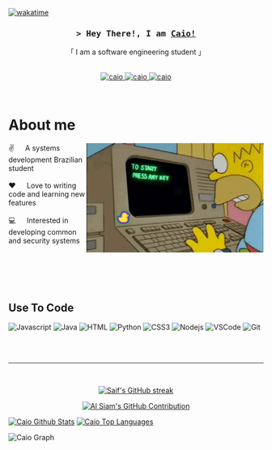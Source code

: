 
<a href="https://github.com/Caiosmp">
 
</a>


[![wakatime](https://wakatime.com/badge/user/eebb3dd8-d9b2-40de-9b88-6fd6cac99dbc.svg)](https://wakatime.com/@eebb3dd8-d9b2-40de-9b88-6fd6cac99dbc)

<!-- Intro  -->
<h3 align="center">
        <samp>&gt; Hey There!, I am
                <b><a target="_blank" href="#">Caio!</a></b>
        </samp>
</h3>


<p align="center"> 
    「 I am a software engineering student 」
    <br>
    <br>
  </samp>
</p>

<p align="center">
 
 <a href="https://www.linkedin.com/in/caio-sampaio-tx10" target="_blank">
  <img src="https://img.shields.io/badge/LinkedIn-0077B5?style=for-the-badge&logo=linkedin&logoColor=white" alt="caio" />
 </a>
<a href="mailto:caiosampaio.044@gmail.com" target="_blank">
  <img src="https://img.shields.io/badge/-Gmail-%23333?style=for-the-badge&logo=gmail&logoColor=white" alt="caio" />
 </a> 
 <a href="https://www.instagram.com/caioo_smp/" target="_blank">
  <img src="https://img.shields.io/badge/Instagram-fe4164?style=for-the-badge&logo=instagram&logoColor=white" alt="caio" />
 </a> 
 
  
</p>
<br />

<!-- About Section -->
 # About me
 
<p>
 <img align="right" width="350" src="https://github.com/Caiosmp/Caiosmp/blob/main/how-to-start.gif?raw=true" alt="Coding gif" />
  
 ✌️ &emsp; A systems development Brazilian student <br/><br/>
 ❤️ &emsp; Love to writing code and learning new features<br/><br/>
 💻 &emsp; Interested in developing common and security systems <br/><br/>

</p>

<br/>
<br/>
<br/>

## Use To Code

![Javascript](https://img.shields.io/badge/Javascript-F0DB4F?style=for-the-badge&labelColor=black&logo=javascript&logoColor=F0DB4F)
![Java](https://img.shields.io/badge/java-%23ED8B00.svg?style=for-the-badge&logo=openjdk&logoColor=white)
![HTML](https://img.shields.io/badge/HTML5-E34F26?style=for-the-badge&logo=html5&logoColor=white)
![Python](https://img.shields.io/badge/python-3670A0?style=for-the-badge&logo=python&logoColor=ffdd54)
![CSS3](https://img.shields.io/badge/CSS3-1572B6?style=for-the-badge&logo=css3&logoColor=white)
![Nodejs](https://img.shields.io/badge/Nodejs-3C873A?style=for-the-badge&labelColor=black&logo=node.js&logoColor=3C873A)
![VSCode](https://img.shields.io/badge/Visual_Studio-0078d7?style=for-the-badge&logo=visual%20studio&logoColor=white)
![Git](https://img.shields.io/badge/Git-F05032?style=for-the-badge&logo=git&logoColor=white)

<br/>


<br/>
<hr/>
<br/>

<p align="center">
  <a href="https://github.com/Caiosmp">
    <img src="https://github-readme-streak-stats.herokuapp.com/?user=Caiosmp&theme=radical&border=7F3FBF&background=0D1117" alt="Saif's GitHub streak"/>
  </a>
</p>

<p align="center">
  <a href="https://github.com/Caiosmp">
    <img src="https://github-profile-summary-cards.vercel.app/api/cards/profile-details?username=Caiosmp&theme=radical" alt="Al Siam's GitHub Contribution"/>
  </a>
</p>

<a> 
    <a href="https://github.com/Caiosmp"><img alt="Caio Github Stats" src="https://denvercoder1-github-readme-stats.vercel.app/api?username=Caiosmp&show_icons=true&count_private=true&theme=react&border_color=7F3FBF&bg_color=0D1117&title_color=F85D7F&icon_color=F8D866" height="192px" width="49.5%"/></a>
  <a href="https://github.com/Caiosmp"><img alt="Caio Top Languages" src="https://denvercoder1-github-readme-stats.vercel.app/api/top-langs/?username=Caiosmp&langs_count=8&layout=compact&theme=react&border_color=7F3FBF&bg_color=0D1117&title_color=F85D7F&icon_color=F8D866" height="192px" width="49.5%"/></a>
  <br/>
</a>


![Caio Graph](https://github-readme-activity-graph.vercel.app/graph?username=Caiosmp&custom_title=Al%20Siam's%20GitHub%20Activity%20Graph&bg_color=0D1117&color=7F3FBF&line=7F3FBF&point=7F3FBF&area_color=FFFFFF&title_color=FFFFFF&area=true)
